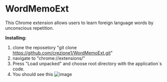# WordMemoExt
This Chrome extension allows users to learn foreign language words by unconscious repetition.

**Installing:**
1. clone the reposetory "git clone https://github.com/crezione1/WordMemoExt.git"
2. navigate to "chrome://extensions/"
3. Press "Load unpacked" and choose root directory with the application`s code.
4. You should see this ![image](https://github.com/crezione1/WordMemoExt/assets/8535252/3a34352f-9f80-4c09-ad59-8d20e30cb59c)

